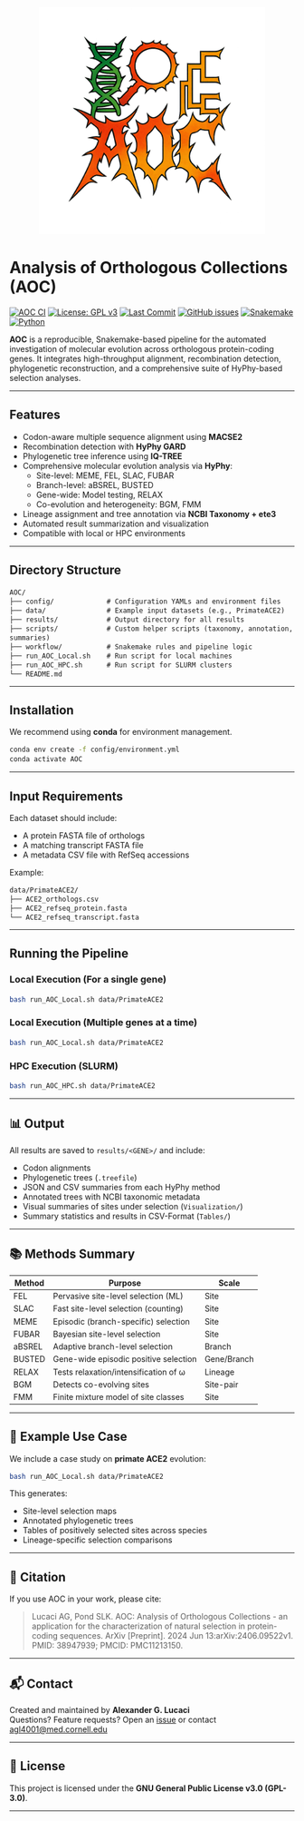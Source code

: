 
<p align="center">
  <img src="logo/AOC_Logo_3.png" alt="AOC Logo" width="400"/>
</p>

# Analysis of Orthologous Collections (AOC)

[![AOC CI](https://github.com/aglucaci/Analysis-of-Orthologous-Collections/actions/workflows/test.yml/badge.svg)](https://github.com/aglucaci/Analysis-of-Orthologous-Collections/actions/workflows/test.yml)
[![License: GPL v3](https://img.shields.io/badge/License-GPLv3-blue.svg)](https://github.com/aglucaci/Analysis-of-Orthologous-Collections/blob/main/LICENSE)
[![Last Commit](https://img.shields.io/github/last-commit/aglucaci/Analysis-of-Orthologous-Collections)](https://github.com/aglucaci/Analysis-of-Orthologous-Collections/commits/main)
[![GitHub issues](https://img.shields.io/github/issues/aglucaci/Analysis-of-Orthologous-Collections)](https://github.com/aglucaci/Analysis-of-Orthologous-Collections/issues)
[![Snakemake](https://img.shields.io/badge/Snakemake-pipeline-brightgreen)](https://snakemake.readthedocs.io/)
[![Python](https://img.shields.io/badge/Python-3.10+-blue.svg)](https://www.python.org/)


**AOC** is a reproducible, Snakemake-based pipeline for the automated investigation of molecular evolution across orthologous protein-coding genes. It integrates high-throughput alignment, recombination detection, phylogenetic reconstruction, and a comprehensive suite of HyPhy-based selection analyses.

---

## Features

- Codon-aware multiple sequence alignment using **MACSE2**
- Recombination detection with **HyPhy GARD**
- Phylogenetic tree inference using **IQ-TREE**
- Comprehensive molecular evolution analysis via **HyPhy**:
  - Site-level: MEME, FEL, SLAC, FUBAR
  - Branch-level: aBSREL, BUSTED
  - Gene-wide: Model testing, RELAX
  - Co-evolution and heterogeneity: BGM, FMM
- Lineage assignment and tree annotation via **NCBI Taxonomy + ete3**
- Automated result summarization and visualization
- Compatible with local or HPC environments

---

## Directory Structure

```
AOC/
├── config/             # Configuration YAMLs and environment files
├── data/               # Example input datasets (e.g., PrimateACE2)
├── results/            # Output directory for all results
├── scripts/            # Custom helper scripts (taxonomy, annotation, summaries)
├── workflow/           # Snakemake rules and pipeline logic
├── run_AOC_Local.sh    # Run script for local machines
├── run_AOC_HPC.sh      # Run script for SLURM clusters
└── README.md
```

---

## Installation

We recommend using **conda** for environment management.

```bash
conda env create -f config/environment.yml
conda activate AOC
```

---

## Input Requirements

Each dataset should include:
- A protein FASTA file of orthologs
- A matching transcript FASTA file
- A metadata CSV file with RefSeq accessions

Example:

```
data/PrimateACE2/
├── ACE2_orthologs.csv
├── ACE2_refseq_protein.fasta
└── ACE2_refseq_transcript.fasta
```

---

## Running the Pipeline

### Local Execution (For a single gene)

```bash
bash run_AOC_Local.sh data/PrimateACE2
```

### Local Execution (Multiple genes at a time)

```bash
bash run_AOC_Local.sh data/PrimateACE2
```

### HPC Execution (SLURM)

```bash
bash run_AOC_HPC.sh data/PrimateACE2
```

---

## 📊 Output

All results are saved to `results/<GENE>/` and include:
- Codon alignments
- Phylogenetic trees (`.treefile`)
- JSON and CSV summaries from each HyPhy method
- Annotated trees with NCBI taxonomic metadata
- Visual summaries of sites under selection (`Visualization/`)
- Summary statistics and results in CSV-Format (`Tables/`)

---

## 📚 Methods Summary

| Method   | Purpose                                  | Scale         |
|----------|------------------------------------------|----------------|
| FEL      | Pervasive site-level selection (ML)      | Site           |
| SLAC     | Fast site-level selection (counting)     | Site           |
| MEME     | Episodic (branch-specific) selection     | Site           |
| FUBAR    | Bayesian site-level selection            | Site           |
| aBSREL   | Adaptive branch-level selection          | Branch         |
| BUSTED   | Gene-wide episodic positive selection    | Gene/Branch    |
| RELAX    | Tests relaxation/intensification of ω    | Lineage        |
| BGM      | Detects co-evolving sites                | Site-pair      |
| FMM      | Finite mixture model of site classes     | Site           |

---

## 🧪 Example Use Case

We include a case study on **primate ACE2** evolution:

```bash
bash run_AOC_Local.sh data/PrimateACE2
```

This generates:
- Site-level selection maps
- Annotated phylogenetic trees
- Tables of positively selected sites across species
- Lineage-specific selection comparisons

---

## 📖 Citation

If you use AOC in your work, please cite:

> Lucaci AG, Pond SLK. AOC: Analysis of Orthologous Collections - an application for the characterization of natural selection in protein-coding sequences. ArXiv [Preprint]. 2024 Jun 13:arXiv:2406.09522v1. PMID: 38947939; PMCID: PMC11213150.

---

## 📬 Contact

Created and maintained by **Alexander G. Lucaci**  
Questions? Feature requests? Open an [issue](https://github.com/aglucaci/Analysis-of-Orthologous-Collections/issues) or contact [agl4001@med.cornell.edu](mailto:agl4001@med.cornell.edu)

---

## 📄 License

This project is licensed under the **GNU General Public License v3.0 (GPL-3.0)**.

---
